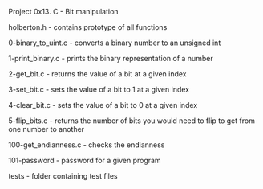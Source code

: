Project 0x13. C - Bit manipulation

holberton.h
	- contains prototype of all functions

0-binary_to_uint.c
	- converts a binary number to an unsigned int

1-print_binary.c
	- prints the binary representation of a number

2-get_bit.c
	- returns the value of a bit at a given index

3-set_bit.c
	- sets the value of a bit to 1 at a given index

4-clear_bit.c
	- sets the value of a bit to 0 at a given index

5-flip_bits.c
	- returns the number of bits you would need to flip to get from
	one number to another

100-get_endianness.c
	- checks the endianness

101-password
	- password for a given program

tests
	- folder containing test files